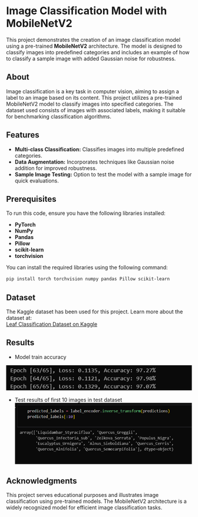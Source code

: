 # Image Classification Model with MobileNetV2

This project demonstrates the creation of an image classification model using a pre-trained **MobileNetV2** architecture. The model is designed to classify images into predefined categories and includes an example of how to classify a sample image with added Gaussian noise for robustness.

## About

Image classification is a key task in computer vision, aiming to assign a label to an image based on its content. This project utilizes a pre-trained MobileNetV2 model to classify images into specified categories. The dataset used consists of images with associated labels, making it suitable for benchmarking classification algorithms.

## Features

- **Multi-class Classification:** Classifies images into multiple predefined categories.
- **Data Augmentation:** Incorporates techniques like Gaussian noise addition for improved robustness.
- **Sample Image Testing:** Option to test the model with a sample image for quick evaluations.

## Prerequisites

To run this code, ensure you have the following libraries installed:

- **PyTorch**
- **NumPy**
- **Pandas**
- **Pillow**
- **scikit-learn**
- **torchvision**

You can install the required libraries using the following command:

```bash
pip install torch torchvision numpy pandas Pillow scikit-learn
```

## Dataset

The Kaggle dataset has been used for this project. Learn more about the dataset at:  
[Leaf Classification Dataset on Kaggle](https://www.kaggle.com/c/leaf-classification/data)

## Results
- Model train accuracy

![97% Train](model_train.png)

- Test results of first 10 images in test dataset
![alt text](test_results.png)

## Acknowledgments

This project serves educational purposes and illustrates image classification using pre-trained models. The MobileNetV2 architecture is a widely recognized model for efficient image classification tasks.
